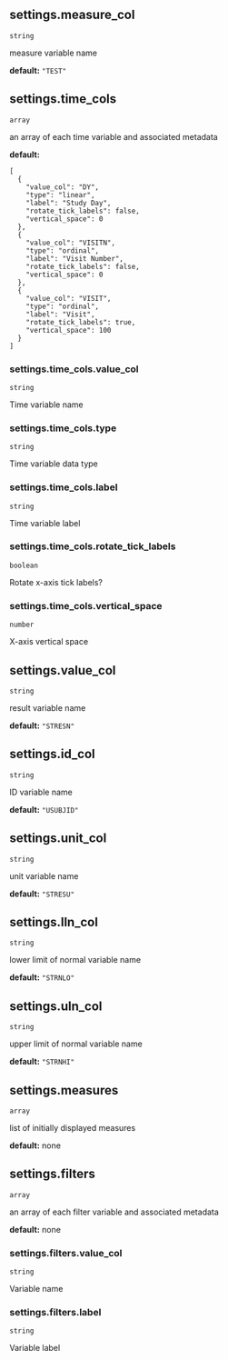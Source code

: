 ## settings.measure_col
`string`

measure variable name

**default:** `"TEST"`



## settings.time_cols
`array`

an array of each time variable and associated metadata

**default:**
```
[
  {
    "value_col": "DY",
    "type": "linear",
    "label": "Study Day",
    "rotate_tick_labels": false,
    "vertical_space": 0
  },
  {
    "value_col": "VISITN",
    "type": "ordinal",
    "label": "Visit Number",
    "rotate_tick_labels": false,
    "vertical_space": 0
  },
  {
    "value_col": "VISIT",
    "type": "ordinal",
    "label": "Visit",
    "rotate_tick_labels": true,
    "vertical_space": 100
  }
]
```

### settings.time_cols.value_col
`string`

Time variable name

### settings.time_cols.type
`string`

Time variable data type

### settings.time_cols.label
`string`

Time variable label

### settings.time_cols.rotate_tick_labels
`boolean`

Rotate x-axis tick labels?

### settings.time_cols.vertical_space
`number`

X-axis vertical space





## settings.value_col
`string`

result variable name

**default:** `"STRESN"`



## settings.id_col
`string`

ID variable name

**default:** `"USUBJID"`



## settings.unit_col
`string`

unit variable name

**default:** `"STRESU"`



## settings.lln_col
`string`

lower limit of normal variable name

**default:** `"STRNLO"`



## settings.uln_col
`string`

upper limit of normal variable name

**default:** `"STRNHI"`



## settings.measures
`array`

list of initially displayed measures

**default:** none



## settings.filters
`array`

an array of each filter variable and associated metadata

**default:** none
### settings.filters.value_col
`string`

Variable name

### settings.filters.label
`string`

Variable label





